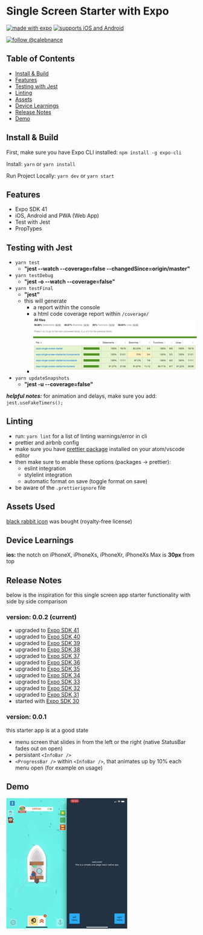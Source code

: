 # Single Screen Starter with Expo

[![made with expo](https://img.shields.io/badge/MADE%20WITH%20EXPO-000.svg?style=for-the-badge&logo=expo&labelColor=4630eb&logoWidth=20)](https://github.com/expo/expo) [![supports iOS and Android](https://img.shields.io/badge/Platforms-Native-4630EB.svg?style=for-the-badge&logo=EXPO&labelColor=000&logoColor=fff)](https://github.com/expo/expo)

[![follow @calebnance](https://img.shields.io/twitter/follow/calebnance.svg?style=for-the-badge&logo=TWITTER&logoColor=FFFFFF&labelColor=00aced&logoWidth=20&color=lightgray)](https://twitter.com/calebnance)

## Table of Contents

- [Install & Build](#install--build)
- [Features](#features)
- [Testing with Jest](#testing-with-jest)
- [Linting](#linting)
- [Assets](#assets)
- [Device Learnings](#device-learnings)
- [Release Notes](#release-notes)
- [Demo](#demo)

## Install & Build

First, make sure you have Expo CLI installed: `npm install -g expo-cli`

Install: `yarn` or `yarn install`

Run Project Locally: `yarn dev` or `yarn start`

## Features

- Expo SDK 41
- iOS, Android and PWA (Web App)
- Test with Jest
- PropTypes

## Testing with Jest

- `yarn test`
  - **"jest --watch --coverage=false --changedSince=origin/master"**
- `yarn testDebug`
  - **"jest -o --watch --coverage=false"**
- `yarn testFinal`
  - **"jest"**
  - this will generate
    - a report within the console
    - a html code coverage report within `/coverage/`
    - <img src="screenshots/jest-coverage.png?raw=true" />
- `yarn updateSnapshots`
  - **"jest -u --coverage=false"**

***helpful notes:*** for animation and delays, make sure you add: `jest.useFakeTimers();`

## Linting

- run: `yarn lint` for a list of linting warnings/error in cli
- prettier and airbnb config
- make sure you have [prettier package](https://atom.io/packages/prettier-atom) installed on your atom/vscode editor
- then make sure to enable these options (packages → prettier):
  - eslint integration
  - stylelint integration
  - automatic format on save (toggle format on save)
- be aware of the `.prettierignore` file

## Assets Used

[black rabbit icon](https://thenounproject.com/search/?q=rabbit&i=1211060) was bought (royalty-free license)

## Device Learnings

**ios:** the notch on iPhoneX, iPhoneXs, iPhoneXr, iPhoneXs Max is **30px** from top

## Release Notes

below is the inspiration for this single screen app starter functionality with side by side comparison

### version: 0.0.2 (current)

- upgraded to [Expo SDK 41](https://blog.expo.io/expo-sdk-41-12cc5232f2ef)
- upgraded to [Expo SDK 40](https://blog.expo.io/expo-sdk-40-is-now-available-d4d73e67da33)
- upgraded to [Expo SDK 39](https://blog.expo.io/expo-sdk-39-is-now-available-4c10aa825e3f)
- upgraded to [Expo SDK 38](https://blog.expo.io/expo-sdk-38-is-now-available-ab6cd30ca2ee)
- upgraded to [Expo SDK 37](https://blog.expo.io/expo-sdk-37-is-now-available-dd5770f066a6)
- upgraded to [Expo SDK 36](https://blog.expo.io/expo-sdk-36-is-now-available-b91897b437fe)
- upgraded to [Expo SDK 35](https://blog.expo.io/expo-sdk-35-is-now-available-beee0dfafbf4)
- upgraded to [Expo SDK 34](https://blog.expo.io/expo-sdk-34-is-now-available-4f7825239319)
- upgraded to [Expo SDK 33](https://blog.expo.io/expo-sdk-v33-0-0-is-now-available-52d1c99dfe4c)
- upgraded to [Expo SDK 32](https://blog.expo.io/expo-sdk-v32-0-0-is-now-available-6b78f92a6c52)
- upgraded to [Expo SDK 31](https://blog.expo.io/expo-sdk-v31-0-0-is-now-available-cad6d0463f49)
- started with [Expo SDK 30](https://blog.expo.io/expo-sdk-30-0-0-is-now-available-e64d8b1db2a7)

### version: 0.0.1

this starter app is at a good state

- menu screen that slides in from the left or the right (native StatusBar fades out on open)
- persistant `<InfoBar />`
- `<ProgressBar />` within `<InfoBar />`, that animates up by 10% each menu open (for example on usage)

## Demo

<p align="left">
  <img src="screenshots/side-by-side.gif?raw=true" width="320" />
</p>
